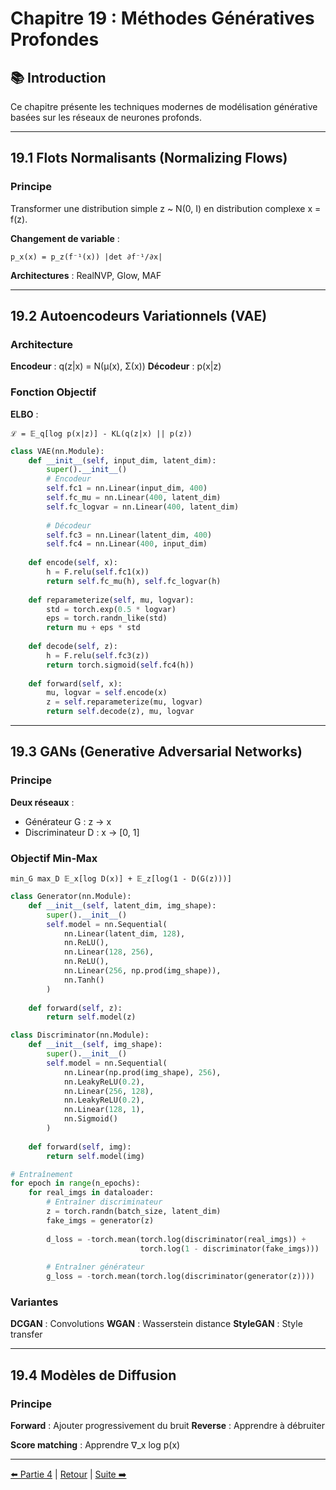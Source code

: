 # Chapitre 19 : Méthodes Génératives Profondes

## 📚 Introduction

Ce chapitre présente les techniques modernes de modélisation générative basées sur les réseaux de neurones profonds.

---

## 19.1 Flots Normalisants (Normalizing Flows)

### Principe

Transformer une distribution simple z ~ N(0, I) en distribution complexe x = f(z).

**Changement de variable** :
```
p_x(x) = p_z(f⁻¹(x)) |det ∂f⁻¹/∂x|
```

**Architectures** : RealNVP, Glow, MAF

---

## 19.2 Autoencodeurs Variationnels (VAE)

### Architecture

**Encodeur** : q(z|x) = N(μ(x), Σ(x))
**Décodeur** : p(x|z)

### Fonction Objectif

**ELBO** :
```
ℒ = 𝔼_q[log p(x|z)] - KL(q(z|x) || p(z))
```

```python
class VAE(nn.Module):
    def __init__(self, input_dim, latent_dim):
        super().__init__()
        # Encodeur
        self.fc1 = nn.Linear(input_dim, 400)
        self.fc_mu = nn.Linear(400, latent_dim)
        self.fc_logvar = nn.Linear(400, latent_dim)
        
        # Décodeur
        self.fc3 = nn.Linear(latent_dim, 400)
        self.fc4 = nn.Linear(400, input_dim)
    
    def encode(self, x):
        h = F.relu(self.fc1(x))
        return self.fc_mu(h), self.fc_logvar(h)
    
    def reparameterize(self, mu, logvar):
        std = torch.exp(0.5 * logvar)
        eps = torch.randn_like(std)
        return mu + eps * std
    
    def decode(self, z):
        h = F.relu(self.fc3(z))
        return torch.sigmoid(self.fc4(h))
    
    def forward(self, x):
        mu, logvar = self.encode(x)
        z = self.reparameterize(mu, logvar)
        return self.decode(z), mu, logvar
```

---

## 19.3 GANs (Generative Adversarial Networks)

### Principe

**Deux réseaux** :
- Générateur G : z → x
- Discriminateur D : x → [0, 1]

### Objectif Min-Max

```
min_G max_D 𝔼_x[log D(x)] + 𝔼_z[log(1 - D(G(z)))]
```

```python
class Generator(nn.Module):
    def __init__(self, latent_dim, img_shape):
        super().__init__()
        self.model = nn.Sequential(
            nn.Linear(latent_dim, 128),
            nn.ReLU(),
            nn.Linear(128, 256),
            nn.ReLU(),
            nn.Linear(256, np.prod(img_shape)),
            nn.Tanh()
        )
    
    def forward(self, z):
        return self.model(z)

class Discriminator(nn.Module):
    def __init__(self, img_shape):
        super().__init__()
        self.model = nn.Sequential(
            nn.Linear(np.prod(img_shape), 256),
            nn.LeakyReLU(0.2),
            nn.Linear(256, 128),
            nn.LeakyReLU(0.2),
            nn.Linear(128, 1),
            nn.Sigmoid()
        )
    
    def forward(self, img):
        return self.model(img)

# Entraînement
for epoch in range(n_epochs):
    for real_imgs in dataloader:
        # Entraîner discriminateur
        z = torch.randn(batch_size, latent_dim)
        fake_imgs = generator(z)
        
        d_loss = -torch.mean(torch.log(discriminator(real_imgs)) + 
                             torch.log(1 - discriminator(fake_imgs)))
        
        # Entraîner générateur
        g_loss = -torch.mean(torch.log(discriminator(generator(z))))
```

### Variantes

**DCGAN** : Convolutions
**WGAN** : Wasserstein distance
**StyleGAN** : Style transfer

---

## 19.4 Modèles de Diffusion

### Principe

**Forward** : Ajouter progressivement du bruit
**Reverse** : Apprendre à débruiter

**Score matching** : Apprendre ∇_x log p(x)

---

[⬅️ Partie 4](../partie-4-modeles-probabilistes/chapitre-18-apprentissage-graphiques.md) | [Retour](../README.md) | [Suite ➡️](../partie-6-non-supervise/chapitre-20-clustering.md)

